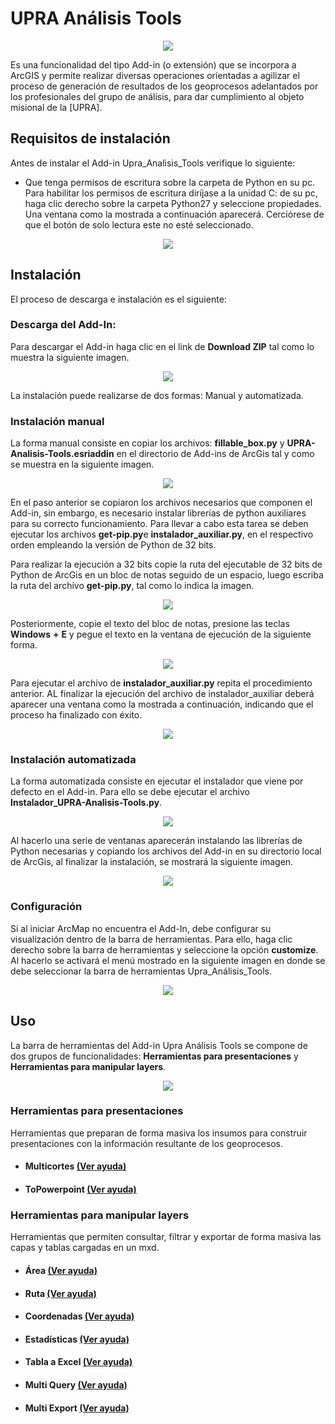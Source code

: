 # UPRA Análisis Tools

<p align="center">
  <img src="Images\Logo_Upra_Analisis_Tools.png">
</p>


Es una funcionalidad del tipo Add-in (o extensión) que se incorpora a ArcGIS y permite realizar diversas operaciones orientadas a agilizar el proceso de generación de resultados de los geoprocesos adelantados por los profesionales del grupo de análisis, para dar cumplimiento al objeto misional de la [UPRA].

## Requisitos de instalación

Antes de instalar el Add-in Upra_Analisis_Tools verifique lo siguiente:

+ Que tenga permisos de escritura sobre la carpeta de Python en su pc. Para habilitar los permisos de escritura diríjase a la unidad C: de su pc,  haga clic derecho sobre la carpeta Python27 y seleccione propiedades. Una ventana como la mostrada a continuación aparecerá. Cerciórese de que el botón de solo lectura este no esté seleccionado.

<p align="center">
  <img src="Images\Carpeta_python.png">
</p>


## Instalación

El proceso de descarga e instalación es el siguiente:

### Descarga del Add-In:

Para descargar el Add-in haga clic en el link de **Download ZIP** tal como lo muestra la siguiente imagen.

<p align="center">
  <img src="Images\Descarga.PNG">
</p>

La instalación puede realizarse de dos formas:
Manual y automatizada.

### Instalación manual

La forma manual consiste en copiar los archivos: **fillable_box.py** y **UPRA-Analisis-Tools.esriaddin** en el directorio de Add-ins de ArcGis tal y como se muestra en la siguiente imagen.

<p align="center">
  <img src="Images\Copia_manual.png">
</p>

En el paso anterior se copiaron los archivos necesarios que componen el Add-in, sin embargo, es necesario instalar librerías de python auxiliares para su correcto funcionamiento. Para llevar a cabo esta tarea se deben ejecutar los archivos **get-pip.py**e **instalador_auxiliar.py**, en el respectivo orden empleando la versión de Python de 32 bits.

Para realizar la ejecución a 32 bits copie la ruta del ejecutable de 32 bits de Python de ArcGis en un bloc de notas seguido de un espacio, luego escriba la ruta del archivo **get-pip.py**, tal como lo indica la imagen.

<p align="center">
  <img src="Images\ejecucion_getpip.png">
</p>

Posteriormente, copie el texto del bloc de notas, presione las teclas **Windows** **+** **E** y pegue el texto en la ventana de ejecución de la siguiente forma.


<p align="center">
  <img src="Images\ejecutar_get_pip.png">
</p>


Para ejecutar el archivo de  **instalador_auxiliar.py** repita el procedimiento anterior.
AL finalizar la ejecución del archivo de instalador_auxiliar deberá aparecer una ventana como la mostrada a continuación, indicando que el proceso ha finalizado con éxito.

<p align="center">
  <img src="Images\auxiliar.png">
</p>

### Instalación automatizada

La forma automatizada consiste en ejecutar el instalador que viene por defecto en el Add-in. Para ello se debe ejecutar el archivo **Instalador_UPRA-Analisis-Tools.py**.

<p align="center">
  <img src="Images\ejecutable.png">
</p>

 Al hacerlo una serie de ventanas aparecerán instalando las librerías de Python necesarias y copiando los archivos del Add-in en su directorio local de ArcGis, al finalizar la instalación, se mostrará la siguiente imagen.

  <p align="center">
   <img src="Images\Ventana_Ejecucion.png">
 </p>

### Configuración

 Si al iniciar ArcMap no encuentra el Add-In, debe configurar su visualización dentro de la barra de herramientas. Para ello, haga clic derecho sobre la barra de herramientas y seleccione la opción **customize**. Al hacerlo se activará el menú mostrado en la siguiente imagen en donde se debe seleccionar la barra de herramientas Upra_Análisis_Tools.

<p align="center">
 <img src="/img/activar_menu.png">
</p>

## Uso

La barra de herramientas del Add-in Upra Análisis Tools se compone de dos grupos de funcionalidades: **Herramientas para presentaciones** y **Herramientas para manipular layers**.

<p align="center">
 <img src="Images\barra_de_herramientas.png">
</p>

### Herramientas para presentaciones
Herramientas que preparan de forma masiva los insumos para construir presentaciones con la información resultante de los geoprocesos.


+ #### Multicortes [(Ver ayuda)](https://github.com/UpraAnalisis/UPRA-Analisis-Tools/blob/master/help/Multicortes.md#multicortes-)
+ #### ToPowerpoint [(Ver ayuda)](https://github.com/UpraAnalisis/UPRA-Analisis-Tools/blob/master/help/to_powerpoint.md#to_powerpoint-)


### Herramientas para manipular layers
Herramientas que permiten consultar, filtrar y exportar de forma masiva las capas y tablas cargadas en un mxd.

+ #### Área [(Ver ayuda)](https://github.com/UpraAnalisis/UPRA-Analisis-Tools/blob/master/help/Herramientas_layers.md#%C3%81rea)
+ #### Ruta [(Ver ayuda)](https://github.com/UpraAnalisis/UPRA-Analisis-Tools/blob/master/help/Herramientas_layers.md#ruta)
+ #### Coordenadas [(Ver ayuda)](https://github.com/UpraAnalisis/UPRA-Analisis-Tools/blob/master/help/Herramientas_layers.md#coordenadas)
+ #### Estadísticas [(Ver ayuda)](https://github.com/UpraAnalisis/UPRA-Analisis-Tools/blob/master/help/Herramientas_layers.md#estad%C3%ADsticas)
+ #### Tabla a Excel [(Ver ayuda)](https://github.com/UpraAnalisis/UPRA-Analisis-Tools/blob/master/help/Herramientas_layers.md#tabla-a-excel)
+ #### Multi Query [(Ver ayuda)](https://github.com/UpraAnalisis/UPRA-Analisis-Tools/blob/master/help/Herramientas_layers.md#multi-query)
+ #### Multi Export [(Ver ayuda)](https://github.com/UpraAnalisis/UPRA-Analisis-Tools/blob/master/help/Herramientas_layers.md#multi-export)
